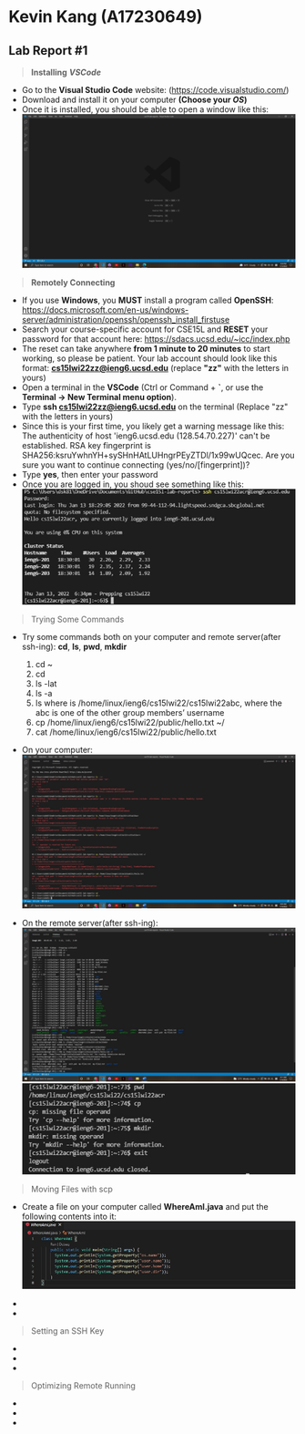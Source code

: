 **Kevin Kang (A17230649)**
==========================
**Lab Report #1**
--------------------------
> **Installing** ***VSCode***
* Go to the **Visual Studio Code** website: (https://code.visualstudio.com/)
* Download and install it on your computer **(Choose your *OS*)**
* Once it is installed, you should be able to open a window like this: 
![Image](1.jpg)

> **Remotely Connecting**
* If you use **Windows**, you **MUST** install a program called **OpenSSH**: https://docs.microsoft.com/en-us/windows-server/administration/openssh/openssh_install_firstuse
* Search your course-specific account for CSE15L and **RESET** your password for that account here: https://sdacs.ucsd.edu/~icc/index.php
* The reset can take anywhere **from 1 minute to 20 minutes** to start working, so please be patient. Your lab account should look like this format: **cs15lwi22zz@ieng6.ucsd.edu** (replace **"zz"** with the letters in yours)
* Open a terminal in the **VSCode** (Ctrl or Command + **`**, or use the **Terminal → New Terminal menu option**).
* Type **ssh cs15lwi22zz@ieng6.ucsd.edu** on the terminal (Replace "zz" with the letters in yours)
* Since this is your first time, you likely get a warning message like this: 
The authenticity of host 'ieng6.ucsd.edu (128.54.70.227)' can't be established.
RSA key fingerprint is SHA256:ksruYwhnYH+sySHnHAtLUHngrPEyZTDl/1x99wUQcec.
Are you sure you want to continue connecting (yes/no/[fingerprint])?
* Type **yes**, then enter your password
* Once you are logged in, you shoud see something like this:
![Image](2.jpg)

> Trying Some Commands
* Try some commands both on your computer and remote server(after ssh-ing): **cd**, **ls**, **pwd**, **mkdir**
  1. cd ~
  2. cd
  3. ls -lat
  4. ls -a
  5. ls <directory> where <directory> is /home/linux/ieng6/cs15lwi22/cs15lwi22abc, where the abc is one of the other group members’ username
  6. cp /home/linux/ieng6/cs15lwi22/public/hello.txt ~/
  7. cat /home/linux/ieng6/cs15lwi22/public/hello.txt
* On your computer:
![Image](3.jpg)

* On the remote server(after ssh-ing):
![Image](4.jpg)
![Image](5.jpg)

> Moving Files with scp
* Create a file on your computer called **WhereAmI.java** and put the following contents into it:
![Image](6.jpg)
  
*
*
>Setting an SSH Key
*
*
*
>Optimizing Remote Running
*
*
*
